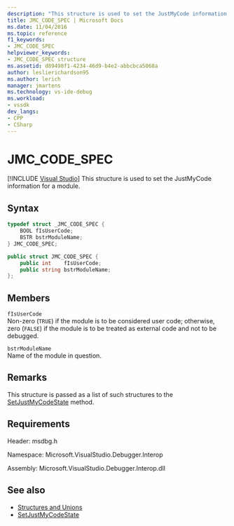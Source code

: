 ```yaml
---
description: "This structure is used to set the JustMyCode information for a module."
title: JMC_CODE_SPEC | Microsoft Docs
ms.date: 11/04/2016
ms.topic: reference
f1_keywords:
- JMC_CODE_SPEC
helpviewer_keywords:
- JMC_CODE_SPEC structure
ms.assetid: d89498f1-4234-46d9-b4e2-abbcbca5068a
author: leslierichardson95
ms.author: lerich
manager: jmartens
ms.technology: vs-ide-debug
ms.workload:
- vssdk
dev_langs:
- CPP
- CSharp
---
```

# JMC_CODE_SPEC

 [!INCLUDE [Visual Studio](~/includes/applies-to-version/vs-windows-only.md)]
This structure is used to set the JustMyCode information for a module.

## Syntax

```cpp
typedef struct _JMC_CODE_SPEC {
    BOOL fIsUserCode;
    BSTR bstrModuleName;
} JMC_CODE_SPEC;
```

```csharp
public struct JMC_CODE_SPEC {
    public int    fIsUserCode;
    public string bstrModuleName;
};
```

## Members
`fIsUserCode`\
Non-zero (`TRUE`) if the module is to be considered user code; otherwise, zero (`FALSE`) if the module is to be treated as external code and not to be debugged.

`bstrModuleName`\
Name of the module in question.

## Remarks
This structure is passed as a list of such structures to the [SetJustMyCodeState](../../../extensibility/debugger/reference/idebugengine3-setjustmycodestate.md) method.

## Requirements
Header: msdbg.h

Namespace: Microsoft.VisualStudio.Debugger.Interop

Assembly: Microsoft.VisualStudio.Debugger.Interop.dll

## See also
- [Structures and Unions](../../../extensibility/debugger/reference/structures-and-unions.md)
- [SetJustMyCodeState](../../../extensibility/debugger/reference/idebugengine3-setjustmycodestate.md)
